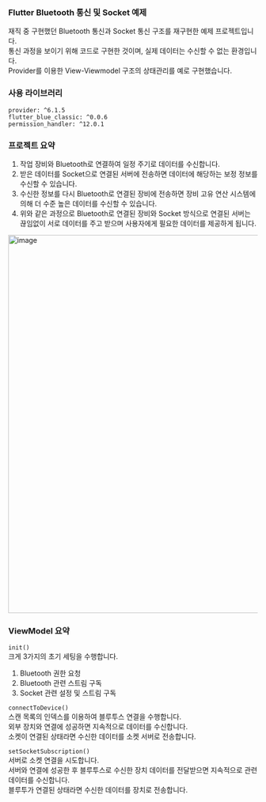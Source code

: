 ### Flutter Bluetooth 통신 및 Socket 예제
재직 중 구현했던 Bluetooth 통신과 Socket 통신 구조를 재구현한 예제 프로젝트입니다.   
통신 과정을 보이기 위해 코드로 구현한 것이며, 실제 데이터는 수신할 수 없는 환경입니다.    
Provider를 이용한 View-Viewmodel 구조의 상태관리를 예로 구현했습니다.   

### 사용 라이브러리
```
provider: ^6.1.5
flutter_blue_classic: ^0.0.6
permission_handler: ^12.0.1
```

### 프로젝트 요약
1. 작업 장비와 Bluetooth로 연결하여 일정 주기로 데이터를 수신합니다.
2. 받은 데이터를 Socket으로 연결된 서버에 전송하면 데이터에 해당하는 보정 정보를 수신할 수 있습니다.
3. 수신한 정보를 다시 Bluetooth로 연결된 장비에 전송하면 장비 고유 연산 시스템에 의해 더 수준 높은 데이터를 수신할 수 있습니다.
4. 위와 같은 과정으로 Bluetooth로 연결된 장비와 Socket 방식으로 연결된 서버는 끊임없이 서로 데이터를 주고 받으며 사용자에게 필요한 데이터를 제공하게 됩니다.

<img width="1311" height="765" alt="image" src="https://github.com/user-attachments/assets/2a2f1792-2bcc-4481-a6d2-b92ddc16acba" />

### ViewModel 요약
`init()`   
크게 3가지의 초기 세팅을 수행합니다.
1. Bluetooth 권한 요청
2. Bluetooth 관련 스트림 구독
3. Socket 관련 설정 및 스트림 구독

`connectToDevice()`   
스캔 목록의 인덱스를 이용하여 블루투스 연결을 수행합니다.   
외부 장치와 연결에 성공하면 지속적으로 데이터를 수신합니다.   
소켓이 연결된 상태라면 수신한 데이터를 소켓 서버로 전송합니다.   

`setSocketSubscription()`   
서버로 소켓 연결을 시도합니다.   
서버와 연결에 성공한 후 블루투스로 수신한 장치 데이터를 전달받으면 지속적으로 관련 데이터를 수신합니다.   
블루투가 연결된 상태라면 수신한 데이터를 장치로 전송합니다.   
